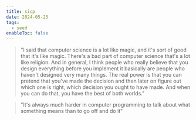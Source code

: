 ```yaml
---
title: sicp
date: 2024-05-25
tags:
  - seed
enableToc: false
---
```

>"I said that computer science is a lot like magic, and it's sort of good that it's like magic. There's a bad part of computer science that's a lot like religion. And in general, I think people who really believe that you design everything before you implement it basically are people who haven't designed very many things. The real power is that you can pretend that you've made the decision and then later on figure out which one is right, which decision you ought to have made. And when you can do that, you have the best of both worlds."

>"It's always much harder in computer programming to talk about what something means than to go off and do it"


